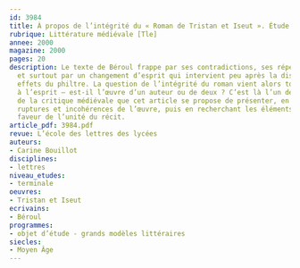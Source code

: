 ```yaml
---
id: 3984
title: À propos de l’intégrité du « Roman de Tristan et Iseut ». Étude intégrale (1/2).
rubrique: Littérature médiévale [Tle]
annee: 2000
magazine: 2000
pages: 20
description: Le texte de Béroul frappe par ses contradictions, ses répétitions incohérentes
  et surtout par un changement d’esprit qui intervient peu après la dissipation des
  effets du philtre. La question de l’intégrité du roman vient alors tout naturellement
  à l’esprit – est-il l’œuvre d’un auteur ou de deux ? C’est là l’un des grands débats
  de la critique médiévale que cet article se propose de présenter, en analysant les
  ruptures et incohérences de l’œuvre, puis en recherchant les éléments plaidant en
  faveur de l’unité du récit.
article_pdf: 3984.pdf
revue: L’école des lettres des lycées
auteurs:
- Carine Bouillot
disciplines:
- lettres
niveau_etudes:
- terminale
oeuvres:
- Tristan et Iseut
ecrivains:
- Béroul
programmes:
- objet d’étude - grands modèles littéraires
siecles:
- Moyen Âge
---
```

